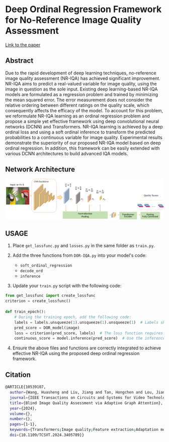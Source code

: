 # Deep Ordinal Regression Framework for No-Reference Image Quality Assessment

[Link to the paper](https://ieeexplore.ieee.org/document/10104062)

## Abstract
Due to the rapid development of deep learning techniques, no-reference image quality assessment (NR-IQA) has achieved significant improvement. NR-IQA aims to predict a real-valued variable for image quality, using the image in question as the sole input. Existing deep learning-based NR-IQA models are formulated as a regression problem and trained by minimizing the mean squared error. The error measurement does not consider the relative ordering between different ratings on the quality scale, which consequently affects the efficacy of the model. To account for this problem, we reformulate NR-IQA learning as an ordinal regression problem and propose a simple yet effective framework using deep convolutional neural networks (DCNN) and Transformers. NR-IQA learning is achieved by a deep ordinal loss and using a soft ordinal inference to transform the predicted probabilities to a continuous variable for image quality. Experimental results demonstrate the superiority of our proposed NR-IQA model based on deep ordinal regression. In addition, this framework can be easily extended with various DCNN architectures to build advanced IQA models.

## Network Architecture
![Network Architecture](network/pipeline.png)

## USAGE

1. Place `get_lossfunc.py` and `losses.py` in the same folder as `train.py`.

2. Add the three functions from `DOR-IQA.py` into your model's code:
    - `soft_ordinal_regression`
    - `decode_ord`
    - `inference`

3. Update your `train.py` script with the following code:

```python
from get_lossfunc import create_lossfunc
criterion = create_lossfunc()

def train_epoch():
    # During the training epoch, add the following code:
    labels = labels.unsqueeze(1).unsqueeze(1).unsqueeze(1)  # Labels should be 4-dimensional
    pred_score = DOR_model(image)
    loss = criterion(pred_score, labels)  # The loss function requires predictions to be a probability distribution
    continuous_score = model.inference(pred_score)  # Use the inference function to get the desired score by ordinal regression
```

4. Ensure the above files and functions are correctly integrated to achieve effective NR-IQA using the proposed deep ordinal regression framework.

## **Citation**
```sh
@ARTICLE{10539107,
  author={Wang, Huasheng and Liu, Jiang and Tan, Hongchen and Lou, Jianxun and Liu, Xiaochang and Zhou, Wei and Liu, Hantao},
  journal={IEEE Transactions on Circuits and Systems for Video Technology}, 
  title={Blind Image Quality Assessment via Adaptive Graph Attention}, 
  year={2024},
  volume={},
  number={},
  pages={1-1},
  keywords={Transformers;Image quality;Feature extraction;Adaptation models;Predictive models;Deep learning;Task analysis;Image quality assessment;no-reference;graph;convolutional neural networks;deep learning},
  doi={10.1109/TCSVT.2024.3405789}}
```
```


